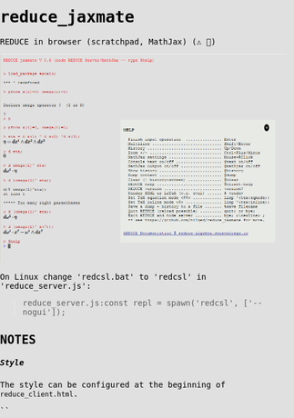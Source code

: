 # reduce_jaxmate
REDUCE in browser (scratchpad, MathJax) (:warning: :construction:)

![red_jxmt1](docs/test.png)

On Linux change 'redcsl.bat' to 'redcsl' in 'reduce_server.js':

> reduce_server.js:const repl = spawn('redcsl', ['--nogui']);


## NOTES

##### Style
The style can be configured at the beginning of `reduce_client.html`.

``
<style>
html, body {
background-color: #E0E0E0;
color: black;
font-family: monospace;
margin:  0;
padding: 0;
margin-bottom: 25px;
...
``



##### Read a file without noise 
Paths are relative to `HOME`. Notice the `$` at the end.

``
> @mathjax off
> in "../Desktop/test.red"$
> @mathjax on

``

If `@text` is `on`, then this should/can be set `off` as well, of course.
In case you only have `$`-endings, it is usually not necessary to turn
LaTeX output off. 

##### Write LaTeX (pretty print -- pp)
Define a procedure:

``
procedure pp(s); lisp(princ(s));
``

Then `pp "$\int f(x)\, dx $" $ `  ==> ?f(x)dx
One may mix HTML and LaTeX as well:
``
> pp "<h1>Hello $\LaTeX$</h1>" $
``


